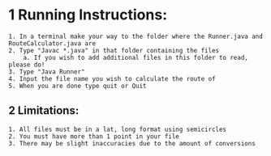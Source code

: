 # 1 Running Instructions:
    1. In a terminal make your way to the folder where the Runner.java and RouteCalculator.java are
    2. Type "Javac *.java" in that folder containing the files
        a. If you wish to add additional files in this folder to read, please do!
    3. Type "Java Runner"
    4. Input the file name you wish to calculate the route of
    5. When you are done type quit or Quit
## 2 Limitations:
    1. All files must be in a lat, long format using semicircles
    2. You must have more than 1 point in your file
    3. There may be slight inaccuracies due to the amount of conversions
 
